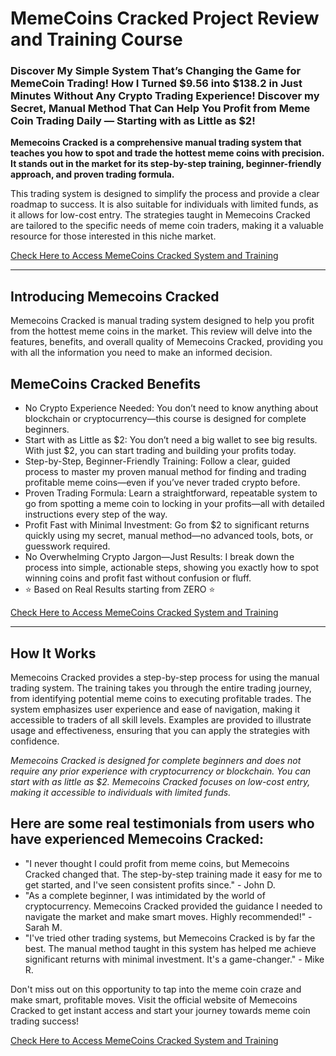 # MemeCoins Cracked Project Review and Training Course
### Discover My Simple System That’s Changing the Game for MemeCoin Trading! How I Turned $9.56 into $138.2 in Just Minutes Without Any Crypto Trading Experience! Discover my Secret, Manual Method That Can Help You Profit from Meme Coin Trading Daily — Starting with as Little as $2!

**Memecoins Cracked is a comprehensive manual trading system that teaches you how to spot and trade the hottest meme coins with precision. It stands out in the market for its step-by-step training, beginner-friendly approach, and proven trading formula.**

This trading system is designed to simplify the process and provide a clear roadmap to success. It is also suitable for individuals with limited funds, as it allows for low-cost entry. The strategies taught in Memecoins Cracked are tailored to the specific needs of meme coin traders, making it a valuable resource for those interested in this niche market.


[Check Here to Access MemeCoins Cracked System and Training](https://warriorplus.com/o2/a/xz6fh9g/0)

----

## Introducing Memecoins Cracked
Memecoins Cracked is manual trading system designed to help you profit from the hottest meme coins in the market. This review will delve into the features, benefits, and overall quality of Memecoins Cracked, providing you with all the information you need to make an informed decision.

## MemeCoins Cracked Benefits
- No Crypto Experience Needed: You don’t need to know anything about blockchain or cryptocurrency—this course is designed for complete beginners.
- Start with as Little as $2: You don’t need a big wallet to see big results. With just $2, you can start trading and building your profits today.
- Step-by-Step, Beginner-Friendly Training: Follow a clear, guided process to master my proven manual method for finding and trading profitable meme coins—even if you’ve never traded crypto before.
- Proven Trading Formula: Learn a straightforward, repeatable system to go from spotting a meme coin to locking in your profits—all with detailed instructions every step of the way.
- Profit Fast with Minimal Investment: Go from $2 to significant returns quickly using my secret, manual method—no advanced tools, bots, or guesswork required.
- No Overwhelming Crypto Jargon—Just Results: I break down the process into simple, actionable steps, showing you exactly how to spot winning coins and profit fast without confusion or fluff.
- ⭐️ Based on Real Results starting from ZERO ⭐️

[Check Here to Access MemeCoins Cracked System and Training](https://warriorplus.com/o2/a/xz6fh9g/0)

---

## How It Works
Memecoins Cracked provides a step-by-step process for using the manual trading system. The training takes you through the entire trading journey, from identifying potential meme coins to executing profitable trades. The system emphasizes user experience and ease of navigation, making it accessible to traders of all skill levels. Examples are provided to illustrate usage and effectiveness, ensuring that you can apply the strategies with confidence.

_Memecoins Cracked is designed for complete beginners and does not require any prior experience with cryptocurrency or blockchain. You can start with as little as $2. Memecoins Cracked focuses on low-cost entry, making it accessible to individuals with limited funds._


## Here are some real testimonials from users who have experienced Memecoins Cracked:
- "I never thought I could profit from meme coins, but Memecoins Cracked changed that. The step-by-step training made it easy for me to get started, and I've seen consistent profits since." - John D.
- "As a complete beginner, I was intimidated by the world of cryptocurrency. Memecoins Cracked provided the guidance I needed to navigate the market and make smart moves. Highly recommended!" - Sarah M.
- "I've tried other trading systems, but Memecoins Cracked is by far the best. The manual method taught in this system has helped me achieve significant returns with minimal investment. It's a game-changer." - Mike R.

Don't miss out on this opportunity to tap into the meme coin craze and make smart, profitable moves. Visit the official website of Memecoins Cracked to get instant access and start your journey towards meme coin trading success!

[Check Here to Access MemeCoins Cracked System and Training](https://warriorplus.com/o2/a/xz6fh9g/0)
